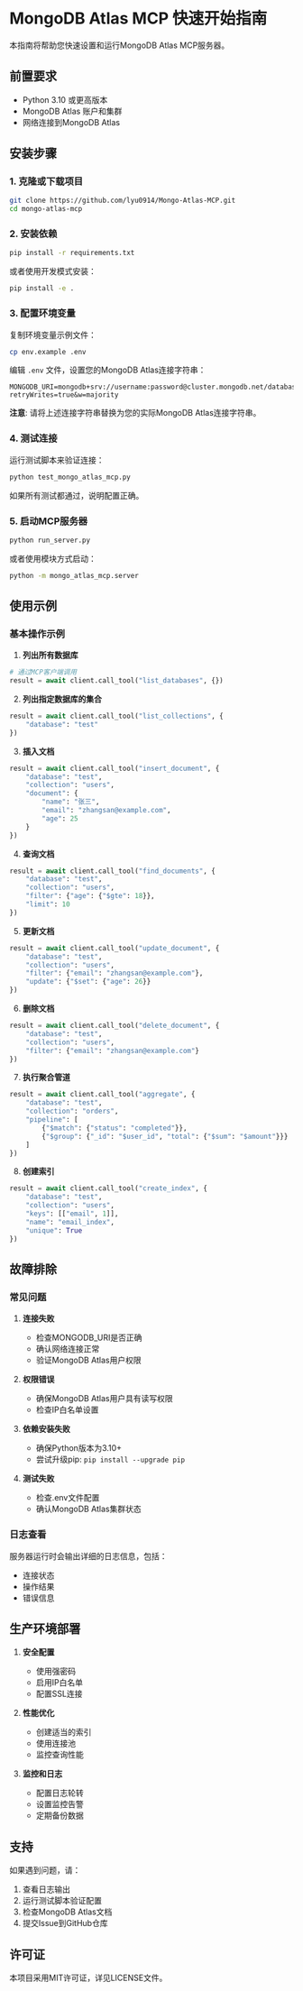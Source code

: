 # MongoDB Atlas MCP 快速开始指南

本指南将帮助您快速设置和运行MongoDB Atlas MCP服务器。

## 前置要求

- Python 3.10 或更高版本
- MongoDB Atlas 账户和集群
- 网络连接到MongoDB Atlas

## 安装步骤

### 1. 克隆或下载项目

```bash
git clone https://github.com/lyu0914/Mongo-Atlas-MCP.git
cd mongo-atlas-mcp
```

### 2. 安装依赖

```bash
pip install -r requirements.txt
```

或者使用开发模式安装：

```bash
pip install -e .
```

### 3. 配置环境变量

复制环境变量示例文件：

```bash
cp env.example .env
```

编辑 `.env` 文件，设置您的MongoDB Atlas连接字符串：

```
MONGODB_URI=mongodb+srv://username:password@cluster.mongodb.net/database?retryWrites=true&w=majority
```

**注意**: 请将上述连接字符串替换为您的实际MongoDB Atlas连接字符串。

### 4. 测试连接

运行测试脚本来验证连接：

```bash
python test_mongo_atlas_mcp.py
```

如果所有测试都通过，说明配置正确。

### 5. 启动MCP服务器

```bash
python run_server.py
```

或者使用模块方式启动：

```bash
python -m mongo_atlas_mcp.server
```

## 使用示例

### 基本操作示例

1. **列出所有数据库**
```python
# 通过MCP客户端调用
result = await client.call_tool("list_databases", {})
```

2. **列出指定数据库的集合**
```python
result = await client.call_tool("list_collections", {
    "database": "test"
})
```

3. **插入文档**
```python
result = await client.call_tool("insert_document", {
    "database": "test",
    "collection": "users",
    "document": {
        "name": "张三",
        "email": "zhangsan@example.com",
        "age": 25
    }
})
```

4. **查询文档**
```python
result = await client.call_tool("find_documents", {
    "database": "test",
    "collection": "users",
    "filter": {"age": {"$gte": 18}},
    "limit": 10
})
```

5. **更新文档**
```python
result = await client.call_tool("update_document", {
    "database": "test",
    "collection": "users",
    "filter": {"email": "zhangsan@example.com"},
    "update": {"$set": {"age": 26}}
})
```

6. **删除文档**
```python
result = await client.call_tool("delete_document", {
    "database": "test",
    "collection": "users",
    "filter": {"email": "zhangsan@example.com"}
})
```

7. **执行聚合管道**
```python
result = await client.call_tool("aggregate", {
    "database": "test",
    "collection": "orders",
    "pipeline": [
        {"$match": {"status": "completed"}},
        {"$group": {"_id": "$user_id", "total": {"$sum": "$amount"}}}
    ]
})
```

8. **创建索引**
```python
result = await client.call_tool("create_index", {
    "database": "test",
    "collection": "users",
    "keys": [["email", 1]],
    "name": "email_index",
    "unique": True
})
```

## 故障排除

### 常见问题

1. **连接失败**
   - 检查MONGODB_URI是否正确
   - 确认网络连接正常
   - 验证MongoDB Atlas用户权限

2. **权限错误**
   - 确保MongoDB Atlas用户具有读写权限
   - 检查IP白名单设置

3. **依赖安装失败**
   - 确保Python版本为3.10+
   - 尝试升级pip: `pip install --upgrade pip`

4. **测试失败**
   - 检查.env文件配置
   - 确认MongoDB Atlas集群状态

### 日志查看

服务器运行时会输出详细的日志信息，包括：
- 连接状态
- 操作结果
- 错误信息

## 生产环境部署

1. **安全配置**
   - 使用强密码
   - 启用IP白名单
   - 配置SSL连接

2. **性能优化**
   - 创建适当的索引
   - 使用连接池
   - 监控查询性能

3. **监控和日志**
   - 配置日志轮转
   - 设置监控告警
   - 定期备份数据

## 支持

如果遇到问题，请：

1. 查看日志输出
2. 运行测试脚本验证配置
3. 检查MongoDB Atlas文档
4. 提交Issue到GitHub仓库

## 许可证


本项目采用MIT许可证，详见LICENSE文件。 
